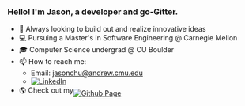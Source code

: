### Hello! I'm Jason, a developer and go-Gitter.

- :hammer: Always looking to build out and realize innovative ideas
- :computer: Pursuing a Master's in Software Engineering @ Carnegie Mellon
- 🎓 Computer Science undergrad @ CU Boulder
- 📫 How to reach me:
  - Email: jasonchu@andrew.cmu.edu
  - [![LinkedIn](https://img.shields.io/badge/linkedin-%230077B5.svg?style=for-the-badge&logo=linkedin&logoColor=white)](https://www.linkedin.com/in/usjchung/)
- <span style="display: inline-flex; align-items: flex-end;">
  🌎 Check out my 
  <a href="https://jaesunee.github.io/#about">
    <img src="https://img.shields.io/badge/github%20pages-121013?style=for-the-badge&logo=github&logoColor=white" alt="Github Page" style="vertical-align: bottom;">
  </a>
</span>

<!--
**Jaesunee/Jaesunee** is a ✨ _special_ ✨ repository because its `README.md` (this file) appears on your GitHub profile.

Here are some ideas to get you started:

- 🔭 I’m currently working on ...
- 🌱 I’m currently learning ...
- 👯 I’m looking to collaborate on ...
- 🤔 I’m looking for help with ...
- 💬 Ask me about ...
- 📫 How to reach me: ...
- 😄 Pronouns: ...
- ⚡ Fun fact: ...
-->
